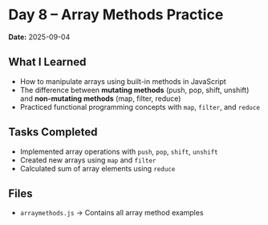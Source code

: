 # Day 8 – Array Methods Practice

**Date:** 2025-09-04  

## What I Learned
- How to manipulate arrays using built-in methods in JavaScript  
- The difference between **mutating methods** (push, pop, shift, unshift) and **non-mutating methods** (map, filter, reduce)  
- Practiced functional programming concepts with `map`, `filter`, and `reduce`  

## Tasks Completed
- Implemented array operations with `push`, `pop`, `shift`, `unshift`  
- Created new arrays using `map` and `filter`  
- Calculated sum of array elements using `reduce`  

## Files
- `arraymethods.js` → Contains all array method examples
